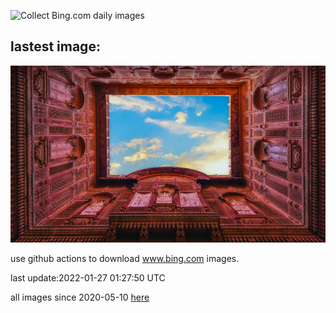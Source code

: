 ![Collect Bing.com daily images](https://github.com/counter2015/bing-daily-images/workflows/Collect%20Bing.com%20daily%20images/badge.svg)
## lastest image:
![](images/MehrangarhCourtyard.jpg)

use github actions to download www.bing.com images.

last update:2022-01-27 01:27:50 UTC

all images since 2020-05-10 [here](https://github.com/counter2015/bing-daily-images/tree/master/images) 
